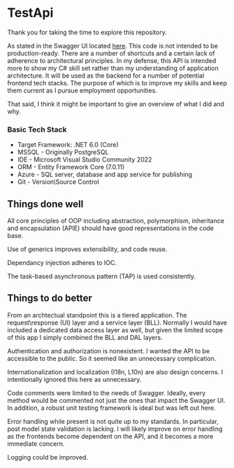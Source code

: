 # TestApi
Thank you for taking the time to explore this repository. 

As stated in the Swagger UI located <a href="https://swcoretestapi.azurewebsites.net/swagger/index.html" target="_blank">here</a>. This code is not intended to be production-ready. There are a number of shortcuts and a certain lack of adherence to architectural principles. In my defense, this API is intended more to show my C# skill set rather than my understanding of application architecture. It will be used as the backend for a number of potential frontend tech stacks. The purpose of which is to improve my skills and keep them current as I pursue employment opportunities.

That said, I think it might be important to give an overview of what I did and why.

### Basic Tech Stack
- Target Framework: .NET 6.0 (Core)
- MSSQL \- Originally PostgreSQL
- IDE \- Microsoft Visual Studio Community 2022 
- ORM \- Entity Framework Core (7.0.11)
- Azure \- SQL server, database and app service for publishing
- Git \- Version\\Source Control


## Things done well
All core principles of OOP including abstraction, polymorphism, inheritance and encapsulation (APIE) should have good representations in the code base. 

Use of generics improves extensibility, and code reuse. 

Dependancy injection adheres to IOC. 

The task-based asynchronous pattern (TAP) is used consistently. 

## Things to do better
From an archtectual standpoint this is a tiered application. The request\\response (UI) layer and a service layer (BLL). Normally I would have included a dedicated data access layer as well, but given the limited scope of this app I simply combined the BLL and DAL layers.

Authentication and authorization is nonexistent. I wanted the API to be accessible to the public. So it seemed like an unnecessary complication.

Internationalization and localization (I18n, L10n) are also design concerns. I intentionally ignored this here as unnecessary. 

Code comments were limited to the needs of Swagger. Ideally, every method would be commented not just the ones that impact the Swagger UI. In addition, a robust unit testing framework is ideal but was left out here.

Error handling while present is not quite up to my standards. In particular, post model state validation is lacking. I will likely improve on error handling as the frontends become dependent on the API, and it becomes a more immediate concern.

Logging could be improved.
